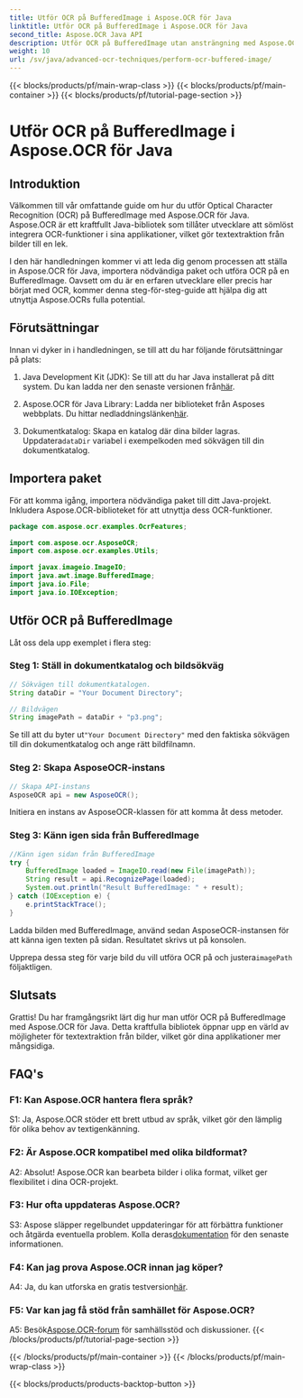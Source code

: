 ```yaml
---
title: Utför OCR på BufferedImage i Aspose.OCR för Java
linktitle: Utför OCR på BufferedImage i Aspose.OCR för Java
second_title: Aspose.OCR Java API
description: Utför OCR på BufferedImage utan ansträngning med Aspose.OCR för Java. Extrahera text från bilder sömlöst. Ladda ner nu för en mångsidig textigenkänningsupplevelse.
weight: 10
url: /sv/java/advanced-ocr-techniques/perform-ocr-buffered-image/
---
```


{{< blocks/products/pf/main-wrap-class >}}
{{< blocks/products/pf/main-container >}}
{{< blocks/products/pf/tutorial-page-section >}}

# Utför OCR på BufferedImage i Aspose.OCR för Java

## Introduktion

Välkommen till vår omfattande guide om hur du utför Optical Character Recognition (OCR) på BufferedImage med Aspose.OCR för Java. Aspose.OCR är ett kraftfullt Java-bibliotek som tillåter utvecklare att sömlöst integrera OCR-funktioner i sina applikationer, vilket gör textextraktion från bilder till en lek.

I den här handledningen kommer vi att leda dig genom processen att ställa in Aspose.OCR för Java, importera nödvändiga paket och utföra OCR på en BufferedImage. Oavsett om du är en erfaren utvecklare eller precis har börjat med OCR, kommer denna steg-för-steg-guide att hjälpa dig att utnyttja Aspose.OCRs fulla potential.

## Förutsättningar

Innan vi dyker in i handledningen, se till att du har följande förutsättningar på plats:

1.  Java Development Kit (JDK): Se till att du har Java installerat på ditt system. Du kan ladda ner den senaste versionen från[här](https://www.oracle.com/java/technologies/javase-downloads.html).

2.  Aspose.OCR för Java Library: Ladda ner biblioteket från Asposes webbplats. Du hittar nedladdningslänken[här](https://releases.aspose.com/ocr/java/).

3.  Dokumentkatalog: Skapa en katalog där dina bilder lagras. Uppdatera`dataDir` variabel i exempelkoden med sökvägen till din dokumentkatalog.

## Importera paket

För att komma igång, importera nödvändiga paket till ditt Java-projekt. Inkludera Aspose.OCR-biblioteket för att utnyttja dess OCR-funktioner.

```java
package com.aspose.ocr.examples.OcrFeatures;

import com.aspose.ocr.AsposeOCR;
import com.aspose.ocr.examples.Utils;

import javax.imageio.ImageIO;
import java.awt.image.BufferedImage;
import java.io.File;
import java.io.IOException;
```

## Utför OCR på BufferedImage

Låt oss dela upp exemplet i flera steg:

### Steg 1: Ställ in dokumentkatalog och bildsökväg

```java
// Sökvägen till dokumentkatalogen.
String dataDir = "Your Document Directory";

// Bildvägen
String imagePath = dataDir + "p3.png";
```

 Se till att du byter ut`"Your Document Directory"` med den faktiska sökvägen till din dokumentkatalog och ange rätt bildfilnamn.

### Steg 2: Skapa AsposeOCR-instans

```java
// Skapa API-instans
AsposeOCR api = new AsposeOCR();
```

Initiera en instans av AsposeOCR-klassen för att komma åt dess metoder.

### Steg 3: Känn igen sida från BufferedImage

```java
//Känn igen sidan från BufferedImage
try {
    BufferedImage loaded = ImageIO.read(new File(imagePath));
    String result = api.RecognizePage(loaded);
    System.out.println("Result BufferedImage: " + result);
} catch (IOException e) {
    e.printStackTrace();
}
```

Ladda bilden med BufferedImage, använd sedan AsposeOCR-instansen för att känna igen texten på sidan. Resultatet skrivs ut på konsolen.

 Upprepa dessa steg för varje bild du vill utföra OCR på och justera`imagePath` följaktligen.

## Slutsats

Grattis! Du har framgångsrikt lärt dig hur man utför OCR på BufferedImage med Aspose.OCR för Java. Detta kraftfulla bibliotek öppnar upp en värld av möjligheter för textextraktion från bilder, vilket gör dina applikationer mer mångsidiga.

## FAQ's

### F1: Kan Aspose.OCR hantera flera språk?

S1: Ja, Aspose.OCR stöder ett brett utbud av språk, vilket gör den lämplig för olika behov av textigenkänning.

### F2: Är Aspose.OCR kompatibel med olika bildformat?

A2: Absolut! Aspose.OCR kan bearbeta bilder i olika format, vilket ger flexibilitet i dina OCR-projekt.

### F3: Hur ofta uppdateras Aspose.OCR?

S3: Aspose släpper regelbundet uppdateringar för att förbättra funktioner och åtgärda eventuella problem. Kolla deras[dokumentation](https://reference.aspose.com/ocr/java/) för den senaste informationen.

### F4: Kan jag prova Aspose.OCR innan jag köper?

 A4: Ja, du kan utforska en gratis testversion[här](https://releases.aspose.com/).

### F5: Var kan jag få stöd från samhället för Aspose.OCR?

 A5: Besök[Aspose.OCR-forum](https://forum.aspose.com/c/ocr/16) för samhällsstöd och diskussioner.
{{< /blocks/products/pf/tutorial-page-section >}}

{{< /blocks/products/pf/main-container >}}
{{< /blocks/products/pf/main-wrap-class >}}

{{< blocks/products/products-backtop-button >}}
